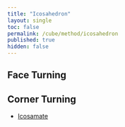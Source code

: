 ```yaml
---
title: "Icosahedron"
layout: single
toc: false
permalink: /cube/method/icosahedron
published: true
hidden: false
---
```


<head>
  <base target="_self">
</head>



## Face Turning



## Corner Turning

- [Icosamate](/cube/method/icosahedron/corner_turning/icosamate)